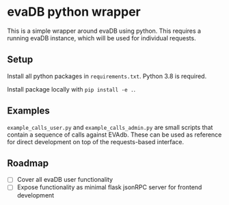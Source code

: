 # evaDB python wrapper

This is a simple wrapper around evaDB using python. This requires a running
evaDB instance, which will be used for individual requests.

## Setup

Install all python packages in `requirements.txt`. Python 3.8 is required.

Install package locally with `pip install -e .`.

## Examples

`example_calls_user.py` and `example_calls_admin.py` are small scripts that
contain a sequence of calls against EVAdb. These can be used as reference for
direct development on top of the requests-based interface.

## Roadmap

- [ ] Cover all evaDB user functionality
- [ ] Expose functionality as minimal flask jsonRPC server for frontend development
